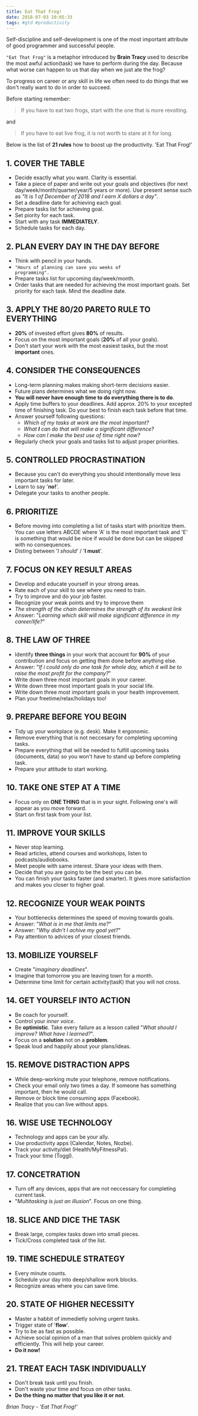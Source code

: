 ```yaml
---
title: Eat That Frog!
date: 2018-07-03 10:05:33
tags: #gtd #productivity
---
```

Self-discipline and self-development is one of the most important attribute of good programmer and successful people.

<code>"Eat That Frog"</code> is a metaphor introduced by **Brain Tracy** used to describe the most awful action(task) we have to perform during the day. Because what worse can happen to us that day when we just ate the frog?

To progress on career or any skill in life we often need to do things that we don't really want to do in order to succeed.

Before starting remember:
> If you have to eat two frogs, start with the one that is more revolting.

and

> If you have to eat live frog, it is not worth to stare at it for long.

Below is the list of **21 rules** how to boost up the productivity. 'Eat That Frog!'

## 1. COVER THE TABLE
- Decide exactly what you want. Clarity is essential.
- Take a piece of paper and write out your goals and objectives (for next day/week/month/quarter/year/5 years or more). Use present sense such as *"It is 1 of December of 2018 and I earn X dollars a day"*.
- Set a deadline date for achieving each goal.
- Prepare tasks list for achieving goal.
- Set piority for each task.
- Start with any task **IMMEDIATELY**.
- Schedule tasks for each day.

## 2. PLAN EVERY DAY IN THE DAY BEFORE
- Think with pencil in your hands.
- <code>"Hours of planning can save you weeks of programming".</code>
- Prepare tasks list for upcoming day/week/month.
- Order tasks that are needed for achieving the most important goals. Set priority for each task. Mind the deadline date.

## 3. APPLY THE 80/20 PARETO RULE TO EVERYTHING
- **20%** of invested effort gives **80%** of results.
- Focus on the most important goals (**20%** of all your goals).
- Don't start your work with the most easiest tasks, but the most **important** ones.

## 4. CONSIDER THE CONSEQUENCES
- Long-term planning makes making short-term decisions easier.
- Future plans determines what we doing right now.
- **You will never have enough time to do everything there is to do**.
- Apply time buffers to your deadlines. Add approx. 20% to your excepted time of finishing task. Do your best to finish each task before that time.
- Answer yourself following questions:
    * *Which of my tasks at work are the most important?*
    * *What **I** can do that will make a significant difference?*
    * *How can I make the best use of time right now?*
- Regularly check your goals and tasks list to adjust proper priorities.

## 5. CONTROLLED PROCRASTINATION
- Because you can't do everything you should intentionally move less important tasks for later.
- Learn to say '**no!**'.
- Delegate your tasks to another people.

## 6. PRIORITIZE
- Before moving into completing a list of tasks start with prioritize them. You can use letters ABCDE where 'A' is the most important task and 'E' is something that would be nice if would be done but can be skipped with no consequences.
- Disting between '*I should*' / '**I must**'.

## 7. FOCUS ON KEY RESULT AREAS
- Develop and educate yourself in your strong areas.
- Rate each of your skill to see where you need to train.
- Try to improve and do your job faster.
- Recognize your weak points and try to improve them
- *The strength of the chain determines the strength of its weakest link*
- Answer: "*Learning which skill will make significant difference in my career/life?*"

## 8. THE LAW OF THREE
- Identify **three things** in your work that account for **90%** of your contribution and focus on getting them done before anything else.
- Answer: "*If i could only do one task for whole day, which it will be to raise the most profit for the company?*"
- Write down three most important goals in your career.
- Write down three most important goals in your social life.
- Write down three most important goals in your health improvement.
- Plan your freetime/relax/holidays too!

## 9. PREPARE BEFORE YOU BEGIN
- Tidy up your workplace (e.g. desk). Make it ergonomic.
- Remove everything that is not neccesary for completing upcoming tasks.
- Prepare everything that will be needed to fulfill upcoming tasks (documents, data) so you won't have to stand up before completing task.
- Prepare your attitude to start working.

## 10. TAKE ONE STEP AT A TIME
- Focus only on **ONE THING** that is in your sight. Following one's will appear as you move forward.
- Start on first task from your list.

## 11. IMPROVE YOUR SKILLS
- Never stop learning.
- Read articles, attend courses and workshops, listen to podcasts/audiobooks.
- Meet people with same interest. Share your ideas with them.
- Decide that you are going to be the best you can be.
- You can finish your tasks faster (and smarter). It gives more satisfaction and makes you closer to higher goal.

## 12. RECOGNIZE YOUR WEAK POINTS
- Your bottlenecks determines the speed of moving towards goals.
- Answer: "*What is in me that limits me?*"
- Answer: "*Why didn't I achive my goal yet?*"
- Pay attention to advices of your closest friends.

## 13. MOBILIZE YOURSELF
- Create "*imaginary deadlines*".
- Imagine that tomorrow you are leaving town for a month.
- Determine time limit for certain activity(tasK) that you will not cross.

## 14. GET YOURSELF INTO ACTION
- Be coach for yourself.
- Control your *inner voice*.
- Be **optimistic**. Take every failure as a lesson called "*What should I improve? What have I learned?*".
- Focus on a **solution** not on a **problem**.
- Speak loud and happily about your plans/ideas.

## 15. REMOVE DISTRACTION APPS
- While deep-working mute your telephone, remove notifications.
- Check your email only two times a day. If someone has something important, then he would call.
- Remove or block time consuming apps (Facebook).
- Realize that you can live without apps.

## 16. WISE USE TECHNOLOGY
- Technology and apps can be your ally.
- Use productivity apps (Calendar, Notes, Nozbe).
- Track your activity/diet (Health/MyFitnessPal).
- Track your time (Toggl).

## 17. CONCETRATION
- Turn off any devices, apps that are not neccessary for completing current task.
- "*Multitasking is just an illusion*". Focus on one thing.

## 18. SLICE AND DICE THE TASK
- Break large, complex tasks down into small pieces.
- Tick/Cross completed task of the list.

## 19. TIME SCHEDULE STRATEGY
- Every minute counts.
- Schedule your day into deep/shallow work blocks.
- Recognize areas where you can save time.

## 20. STATE OF HIGHER NECESSITY
- Master a habbit of immedietly solving urgent tasks.
- Trigger state of '**flow**'.
- Try to be as fast as possible.
- Achieve social opinion of a man that solves problem quickly  and efficiently. This will help your career.
- **Do it now!**

## 21. TREAT EACH TASK INDIVIDUALLY
- Don't break task until you finish.
- Don't waste your time and focus on other tasks.
- **Do the thing no matter that you like it or not**.


*Brian Tracy - 'Eat That Frog!'*